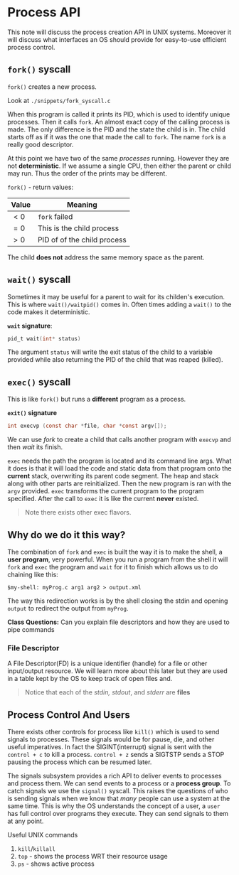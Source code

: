 # Process API

This note will discuss the process creation API in UNIX systems. Moreover it will discuss what interfaces an OS should provide for easy-to-use efficient process control. 

## `fork()` syscall
`fork()` creates a new process. 

Look at `./snippets/fork_syscall.c`

When this program is called it prints its PID, which is used to identify unique processes. Then it calls `fork`. An almost exact copy of the calling process is made. The only difference is the PID and the state the child is in. The child starts off as if it was the one that made the call to `fork`. The name `fork` is a really good descriptor. 

At this point we have two of the same *processes* running. However they are not 
**deterministic**. If we assume a single CPU, then either the parent or child may run. Thus the order of the prints may be different. 

`fork()` - return values:

| Value   | Meaning                     |
| ------- | --------------------------- |
| $\lt 0$ | `fork` failed               |
| $= 0$   | This is the child process   | 
| $\gt 0$ | PID of of the child process |

The child **does not** address the same memory space as the parent. 

## `wait()` syscall
Sometimes it may be useful for a parent to wait for its childen's execution. This is where `wait()/waitpid()` comes in. Often times adding a `wait()` to the code makes it deterministic. 

**`wait` signature**:
```c
pid_t wait(int* status)
```

The argument `status` will write the exit status of the child to a variable provided while also returning the PID of the child that was reaped (killed).

## `exec()` syscall
This is like `fork()` but runs a **different** program as a process. 

**`exit()` signature**
```c
int execvp (const char *file, char *const argv[]);
```

We can use *fork* to create a child that calls another program with `execvp` and then *wait* its finish. 

`exec` needs the path the program is located and its command line args. What it does is that it will load the code and static data from that program onto the **current** stack, overwriting its parent code segment. The heap and stack along with other parts are reinitialized. Then the new program is ran with the `argv` provided. `exec` transforms the current program to the program specified.  After the call to `exec` it is like the current **never** existed.

> Note there exists other exec flavors. 

## Why do we do it this way?
The combination of `fork` and `exec` is built the way it is to make the shell, a **user program**, very powerful. When you run a program from the shell it will `fork` and `exec` the program and `wait` for it to finish which allows us to do chaining like this:

```unix
$my-shell: myProg.c arg1 arg2 > output.xml
```

The way this redirection works is by the shell closing the stdin and opening `output` to redirect the output from `myProg`.

**Class Questions:** Can you explain file descriptors and how they are used to pipe commands

### File Descriptor
A File Descriptor(FD) is a unique identifier (handle) for a file or other input/output resource. We will learn more about this later but they are used in a table kept by the OS to keep track of open files and. 

> Notice that each of the *stdin, stdout*, and *stderr* are **files**

## Process Control And Users
There exists other controls for process like `kill()` which is used to send signals to processes. These signals would be for  pause, die, and other useful imperatives. In fact the SIGINT(interrupt) signal is sent with the `control + c` to kill a process. `control + z` sends a SIGTSTP sends a STOP pausing the process which can be resumed later.  

The signals subsystem provides a rich API to deliver events to processes and process them. We can send events to a process or a **process group**. To catch signals we use the `signal()` syscall. This raises the questions of who is sending signals when we know that *many* people can use a system at the same time. This is why the OS understands the concept of a user, a `user` has full control over programs they execute. They can send signals to them at any point. 

Useful UNIX commands
1. `kill`/`killall` 
2. `top` - shows the process WRT their resource usage
3. `ps` - shows active process


